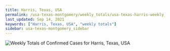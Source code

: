 ```yaml
---
title: Harris, Texas, USA
permalink: /usa-texas-montgomery/weekly_totals/usa-texas-harris-weekly_totals.html
last_updated: Sep 14, 2021
keywords: ["Harris, Texas, USA", "weekly totals"]
sidebar: usa-texas-montgomery_sidebar
---
```


![Weekly Totals of Confirmed Cases for Harris, Texas, USA](/covid_tracker/images/graphs/usa-texas-harris-weekly_totals_graph.png)
